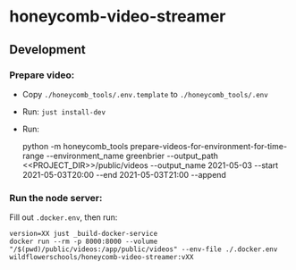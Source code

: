 # honeycomb-video-streamer

## Development

### Prepare video:

* Copy `./honeycomb_tools/.env.template` to `./honeycomb_tools/.env`
* Run: `just install-dev`
* Run:

    python -m honeycomb_tools prepare-videos-for-environment-for-time-range
        --environment_name greenbrier
        --output_path <<PROJECT_DIR>>/public/videos
        --output_name 2021-05-03
        --start 2021-05-03T20:00
        --end 2021-05-03T21:00
        --append

### Run the node server:

Fill out `.docker.env`, then run:

```
version=XX just _build-docker-service
docker run --rm -p 8000:8000 --volume "/$(pwd)/public/videos:/app/public/videos" --env-file ./.docker.env wildflowerschools/honeycomb-video-streamer:vXX
```
